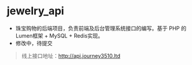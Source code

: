 # jewelry_api
- 珠宝购物的后端项目，负责前端及后台管理系统接口的编写。基于 PHP 的Lumen框架 + MySQL + Redis实现。
- 修改中，待提交
> 线上接口地址：http://api.journey3510.ltd 
